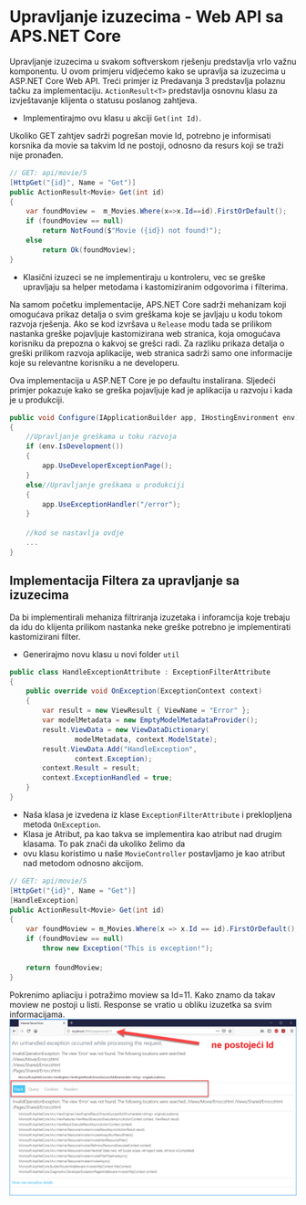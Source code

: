 ﻿# Upravljanje izuzecima  - Web API sa APS.NET Core 

Upravljanje izuzecima u svakom softverskom rješenju predstavlja vrlo važnu komponentu. 
U ovom primjeru vidjećemo kako se upravlja sa izuzecima u ASP.NET Core Web API. Treći primjer iz Predavanja 3 predstavlja polaznu tačku za implementaciju.
`ActionResult<T>` predstavlja osnovnu klasu za izvještavanje klijenta o statusu poslanog zahtjeva.

- Implementirajmo ovu klasu u akciji  `Get(int Id)`. 

Ukoliko GET zahtjev sadrži pogrešan movie Id, potrebno je informisati korsnika da movie sa takvim Id
 ne postoji, odnosno da resurs koji se traži nije pronađen. 

```cs
// GET: api/movie/5
[HttpGet("{id}", Name = "Get")]
public ActionResult<Movie> Get(int id)
{
    var foundMoview =  m_Movies.Where(x=>x.Id==id).FirstOrDefault();
    if (foundMoview == null)
        return NotFound($"Movie ({id}) not found!");
    else
        return Ok(foundMoview);
}
```
- Klasični izuzeci se ne implementiraju u kontroleru, vec se greške upravljaju sa helper metodama i kastomiziranim odgovorima i filterima.

Na samom početku implementacije, APS.NET Core sadrži mehanizam koji omogućava prikaz detalja o svim greškama koje 
se javljaju u kodu tokom razvoja rješenja. Ako se kod izvršava u `Release` modu tada se prilikom nastanka greške
pojavljuje kastomizirana web stranica, koja omogućava korisniku da prepozna o kakvoj se grešci radi. Za razliku prikaza detalja
o greški prilikom razvoja aplikacije, web stranica sadrži samo one informacije koje su relevantne korisniku a ne developeru.

Ova implementacija u ASP.NET Core je po defaultu instalirana. Sljedeći primjer pokazuje kako se greška pojavljuje 
kad je aplikacija u razvoju i kada je u produkciji.

```cs
public void Configure(IApplicationBuilder app, IHostingEnvironment env)
{
    //Upravljanje greškama u toku razvoja
    if (env.IsDevelopment())
    {
        app.UseDeveloperExceptionPage();
    }
    else//Upravljanje greškama u produkciji
    {
        app.UseExceptionHandler("/error");
    }

    //kod se nastavlja ovdje
    ...
}
``` 
## Implementacija Filtera za upravljanje sa izuzecima

Da bi implementirali mehaniza filtriranja izuzetaka i inforamcija koje trebaju da idu do klijenta 
prilikom nastanka neke greške potrebno je implementirati kastomizirani filter.
- Generirajmo novu klasu u novi folder `util`

```cs
public class HandleExceptionAttribute : ExceptionFilterAttribute
{
    public override void OnException(ExceptionContext context)
    {
        var result = new ViewResult { ViewName = "Error" };
        var modelMetadata = new EmptyModelMetadataProvider();
        result.ViewData = new ViewDataDictionary(
                modelMetadata, context.ModelState);
        result.ViewData.Add("HandleException",
                context.Exception);
        context.Result = result;
        context.ExceptionHandled = true;
    }
}
```
- Naša klasa je izvedena iz klase `ExceptionFilterAttribute` i preklopljena metoda `OnException`. 
- Klasa je Atribut, pa kao takva se implementira kao atribut nad drugim klasama. To pak znači da ukoliko želimo da 
- ovu klasu koristimo u naše `MovieController` postavljamo je kao atribut nad metodom odnosno akcijom.

```cs
// GET: api/movie/5
[HttpGet("{id}", Name = "Get")]
[HandleException]
public ActionResult<Movie> Get(int id)
{
    var foundMoview = m_Movies.Where(x => x.Id == id).FirstOrDefault();
    if (foundMoview == null)
        throw new Exception("This is exception!");

    return foundMoview;
}
```
Pokrenimo apliaciju i potražimo moview sa Id=11. Kako znamo da takav moview ne postoji u listi. 
Response se vratio u obliku izuzetka sa svim informacijama.
![SL01](images/sl01.png)





